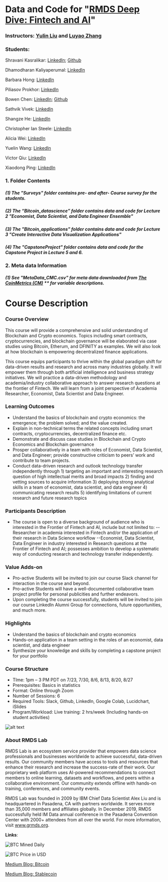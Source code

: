 # **Data and Code for "[RMDS Deep Dive: Fintech and AI](https://www.eventbrite.com/e/rmds-deep-dive-financial-technology-cryptocurrency-ai-tickets-109884403208)"**

### **Instructors: [Yulin Liu](https://www.linkedin.com/in/yulineth/) and [Luyao Zhang](https://www.linkedin.com/in/sunshineluyao/)**
### Students:

Shravani Kasralikar: [LinkedIn](https://www.linkedin.com/in/skasrali/); [Github](https://github.com/skasralikar)

Dhamodharan Kaliyaperumal: [LinkedIn](https://www.linkedin.com/in/dhamo-datascientist)

Barbara Hong: [LinkedIn](https://www.linkedin.com/in/barbarahong77/)

Piliasov Prokhor: [LinkedIn](https://www.linkedin.co/in/pilasv)

Bowen Chen: [LinkedIn](https://www.linkedin.com/in/chen-bowen/); [Github](https://github.com/chen-bowen)

Sathvik Vivek: [LinkedIn](https://www.linkedin.com/in/sathvikvivek/)

Shangze He: [LinkedIn](https://www.linkedin.com/in/mandy-shangze-he-mba-b396bb134/)

Christopher Ian Steele: [LinkedIn](https://www.linkedin.com/in/christopher-ian-steele/)

Alicia Wei: [LinkedIn](https://www.linkedin.com/in/aliciawei/)

Yuelin Wang: [LinkedIn](https://www.linkedin.com/in/yuelin-wang)

Victor Qiu: [LinkedIn](https://www.linkedin.com/in/victorqwk)

Xiaodong Ping: [LinkedIn](https://www.linkedin.com/in/mordredpxd)



### 1. Folder Contents
##### (1) The "Surveys" folder contains pre- and after- Course survey for the students. 
##### (2) The “Bitcoin_datascience” folder contains data and code for Lecture 2 "Economist, Data Scientist, and Data Engineer Ensemble"
##### (3) The "Bitcoin_applications" folder contains data and code for Lecture 3 "Create Interactive Data Visualization Applications"
##### (4) The "CapstoneProject" folder contains data and code for the Capstone Project in Lecture 5 and 6. 

### 2.  Meta data Information 

##### (1) See "MetaData_CMC.csv" for meta data downloaded from [The CoinMetrics (CM)](https://coinmetrics.io/data-downloads-2/) ** for variable descriptions. 

# Course Description
### Course Overview
This course will provide a comprehensive and solid understanding of Blockchain and Crypto economics. Topics including smart contracts, cryptocurrencies, and blockchain governance will be elaborated via case studies using Bitcoin, Etherum, and DFINITY as examples. We will also look at how blockchain is empowering decentralized finance applications.

This course equips participants to thrive within the global paradigm shift for data-driven results and research and across many industries globally. It will empower them through both artificial intelligence and business strategy initiatives. We will practice a data-driven methodology and academia/industry collaborative approach to answer research questions at the frontier of Fintech. We will learn from a joint perspective of Academia Researcher, Economist, Data Scientist and Data Engineer.

### Learning Outcomes

- Understand the basics of blockchain and crypto economics: the emergence; the problem solved; and the value created.
- Explain in non-technical terms the related concepts including smart contracts, cryptocurrencies, decentralized finance etc.
- Demonstrate and discuss case studies in Blockchain and Crypto Economics and Blockchain governance
- Prosper collaboratively in a team with roles of Economist, Data Scientist, and Data Engineer; provide constructive criticism to peers’ work and contribute to team projects.
- Conduct data-driven research and outlook technology transfer independently through 1) targeting an important and interesting research question of high intellectual merits and broad impacts 2) finding and vetting sources to acquire information 3) deploying strong analytical skills in a team of economist, data scientist, and data engineer 4) communicating research results 5) identifying limitations of current research and future research topics

### Participants Description
- The course is open to a diverse background of audience who is interested in the Frontier of Fintech and AI, include but not limited to:
--Researcher in academia interested in Fintech and/or the application of their research in Data Science workflow
--Economist, Data Scientist, Data Engineer in industry interested in Research questions at the Frontier of Fintech and AI; possesses ambition to develop a systematic way of conducting research and technology transfer independently.

### Value Adds-on
- Pro-active Students will be invited to join our course Slack channel for interaction in the course and beyond.
- Pro-active Students will have a well-documented collaborative team project profile for personal publicities and further endeavors.
- Upon completing the course successfully, students will be invited to join our course LinkedIn Alumni Group for connections, future opportunities, and much more.

### Highlights
- Understand the basics of blockchain and crypto economics
- Hands-on application in a team setting in the roles of an economist, data scientist, and data engineer
- Synthesize your knowledge and skills by completing a capstone project for your portfolio

### Course Structure
- TIme: 1pm – 3 PM PDT on 7/23, 7/30, 8/6, 8/13, 8/20, 8/27
- Prerequisites: Basics in statistics
- Format: Online through Zoom
- Number of Sessions: 6
- Required Tools: Slack, Github, LinkedIn, Google Colab, Lucidchart, iSlides
- Program/Workload: Live training: 2 hrs/week (Including hands-on student activities)

![alt text](https://github.com/sunshineluyao/Fintech-and-AI-RMDS/blob/master/RMDS_DeepDive.jpg)


### About RMDS Lab
RMDS Lab is an ecosystem service provider that empowers data science professionals and businesses worldwide to achieve successful, data-driven results. Our community members have access to tools and resources that enhance their research and increase the success-rate of their work. Our proprietary web platform uses AI-powered recommendations to connect members to online learning, datasets and workflows, and peers within a collaborative environment. Our community extends offline with hands-on training, conferences, and community events.

RMDS Lab was founded in 2009 by IBM Chief Data Scientist Alex Liu and is headquartered in Pasadena, CA with partners worldwide. It serves more than 35,000 members and affiliates globally. In December 2019, RMDS successfully held IM Data annual conference in the Pasadena Convention Center with 2000+ attendees from all over the world. For more information, visit www.grmds.org.

**Links**:

![BTC Mined Daily](https://chart-studio.plotly.com/~zlysunshine2020/10)

![BTC Price in USD](https://chart-studio.plotly.com/~zlysunshine2020/6)

[Medium Blog: Bitcoin](https://medium.com/@sunshineluyao/btc-price-in-usd-plotly-and-python-1eb6944a8)

[Medium Blog: Stablecoin](https://medium.com/@sunshineluyao/stablecoin-plotly-express-animations-5096d2cea9b8)

